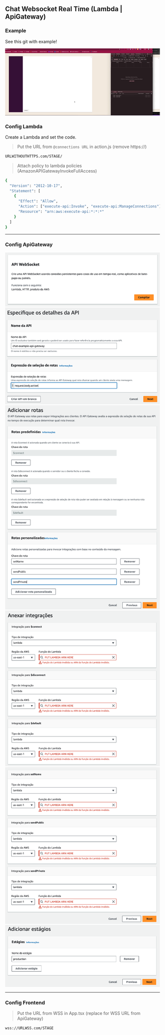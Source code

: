 ## Chat Websocket Real Time (Lambda | ApiGateway)

### Example

See this git with example!

<img src="./example.gif" alt="example" />

### Config Lambda

Create a Lambda and set the code.

> Put the URL from `@connections URL` in action.js (remove https://)

```bash
URLWITHOUTHTTPS.com/STAGE/
```

> Attach policy to lambda policies (AmazonAPIGatewayInvokeFullAccess)

```bash
{
  "Version": "2012-10-17",
  "Statement": [
    {
      "Effect": "Allow",
      "Action": ["execute-api:Invoke", "execute-api:ManageConnections"],
      "Resource": "arn:aws:execute-api:*:*:*"
    }
  ]
}
```

---

### Config ApiGateway

<img src="./api-gateway-1.png" alt="step 1" />

<img src="./api-gateway-2.png" alt="step 2" />

<img src="./api-gateway-3.png" alt="step 3" />

<img src="./api-gateway-4.png" alt="step 4" />

<img src="./api-gateway-5.png" alt="step 5" />

<img src="./api-gateway-6.png" alt="step 6" />

---

### Config Frontend

> Put the URL from WSS in App.tsx (replace for WSS URL from ApiGateway)

```bash
wss://URLWSS.com/STAGE
```
